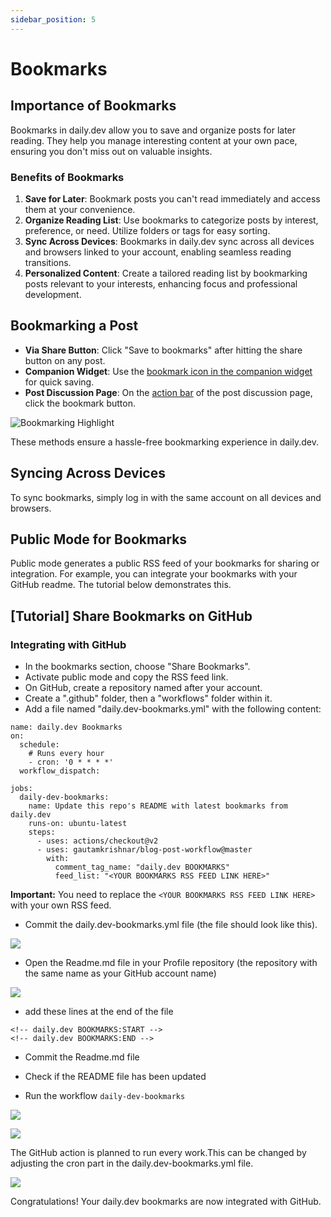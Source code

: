 ```yaml
---
sidebar_position: 5
---
```


# Bookmarks

## Importance of Bookmarks

Bookmarks in daily.dev allow you to save and organize posts for later reading. They help you manage interesting content at your own pace, ensuring you don't miss out on valuable insights.

### Benefits of Bookmarks

1. **Save for Later**: Bookmark posts you can't read immediately and access them at your convenience.
2. **Organize Reading List**: Use bookmarks to categorize posts by interest, preference, or need. Utilize folders or tags for easy sorting.
3. **Sync Across Devices**: Bookmarks in daily.dev sync across all devices and browsers linked to your account, enabling seamless reading transitions.
4. **Personalized Content**: Create a tailored reading list by bookmarking posts relevant to your interests, enhancing focus and professional development.

## Bookmarking a Post

- **Via Share Button**: Click "Save to bookmarks" after hitting the share button on any post.
- **Companion Widget**: Use the [bookmark icon in the companion widget](https://app.daily.dev/posts/6IVMj7uuS) for quick saving.
- **Post Discussion Page**: On the [action bar](https://app.daily.dev/posts/yc3ZVzfLY) of the post discussion page, click the bookmark button.

![Bookmarking Highlight](https://daily-now-res.cloudinary.com/image/upload/v1722602056/docs-v2/273961662-0144389c-599b-483f-a3ca-29d59e25b27f.png)

These methods ensure a hassle-free bookmarking experience in daily.dev.

## Syncing Across Devices

To sync bookmarks, simply log in with the same account on all devices and browsers.

## Public Mode for Bookmarks

Public mode generates a public RSS feed of your bookmarks for sharing or integration. For example, you can integrate your bookmarks with your GitHub readme. The tutorial below demonstrates this.

## [Tutorial] Share Bookmarks on GitHub

### Integrating with GitHub

- In the bookmarks section, choose "Share Bookmarks".
- Activate public mode and copy the RSS feed link.
- On GitHub, create a repository named after your account.
- Create a ".github" folder, then a "workflows" folder within it.
- Add a file named "daily.dev-bookmarks.yml" with the following content:

```
name: daily.dev Bookmarks
on:
  schedule:
    # Runs every hour
    - cron: '0 * * * *'
  workflow_dispatch:

jobs:
  daily-dev-bookmarks:
    name: Update this repo's README with latest bookmarks from daily.dev
    runs-on: ubuntu-latest
    steps:
      - uses: actions/checkout@v2
      - uses: gautamkrishnar/blog-post-workflow@master
        with:
          comment_tag_name: "daily.dev BOOKMARKS"
          feed_list: "<YOUR BOOKMARKS RSS FEED LINK HERE>"
```

**Important:** You need to replace the `<YOUR BOOKMARKS RSS FEED LINK HERE>` with your own RSS feed.

- Commit the daily.dev-bookmarks.yml file (the file should look like this).

![](https://daily-now-res.cloudinary.com/image/upload/v1644219700/docs/bookmarksGithub6.png)

- Open the Readme.md file in your Profile repository (the repository with the same name as your GitHub account name)

![](https://daily-now-res.cloudinary.com/image/upload/v1644219700/docs/bookmarksGithub7.png)

- add these lines at the end of the file
```
<!-- daily.dev BOOKMARKS:START -->
<!-- daily.dev BOOKMARKS:END -->
```
- Commit the Readme.md file
- Check if the README file has been updated

- Run the workflow  `daily-dev-bookmarks`

![](https://daily-now-res.cloudinary.com/image/upload/v1644219700/docs/bookmarksGithub9.png)

![](https://daily-now-res.cloudinary.com/image/upload/v1644219700/docs/bookmarksGithub11.png)

The GitHub action is planned to run every work.This can be changed by adjusting the cron part in the daily.dev-bookmarks.yml file.

![](https://daily-now-res.cloudinary.com/image/upload/v1644219700/docs/bookmarksGithub12.png)

Congratulations! Your daily.dev bookmarks are now integrated with GitHub.